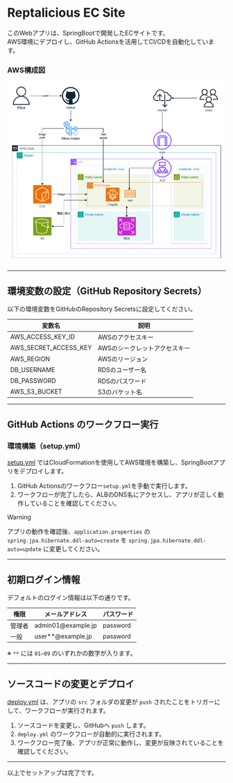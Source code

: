 # Reptalicious EC Site

このWebアプリは、SpringBootで開発したECサイトです。  
AWS環境にデプロイし、GitHub Actionsを活用してCI/CDを自動化しています。

### AWS構成図
![AWS構成図](image/AWS構成図.png)

---
## 環境変数の設定（GitHub Repository Secrets）

以下の環境変数をGitHubのRepository Secretsに設定してください。

| 変数名               | 説明                     |
|---------------------|------------------------|
| AWS_ACCESS_KEY_ID  | AWSのアクセスキー       |
| AWS_SECRET_ACCESS_KEY | AWSのシークレットアクセスキー |
| AWS_REGION        | AWSのリージョン          |
| DB_USERNAME       | RDSのユーザー名          |
| DB_PASSWORD       | RDSのパスワード          |
| AWS_S3_BUCKET     | S3のバケット名           |

---

## GitHub Actions のワークフロー実行

### 環境構築（setup.yml）
[setup.yml](.github/workflows/setup.yml) ではCloudFormationを使用してAWS環境を構築し、SpringBootアプリをデプロイします。

1. GitHub Actionsのワークフロー`setup.yml`を手動で実行します。
2. ワークフローが完了したら、ALBのDNS名にアクセスし、アプリが正しく動作していることを確認してください。

> [!WARNING]  
> アプリの動作を確認後、`application.properties` の   
> `spring.jpa.hibernate.ddl-auto=create` を `spring.jpa.hibernate.ddl-auto=update` に変更してください。
> 
---

## 初期ログイン情報

デフォルトのログイン情報は以下の通りです。

| 権限  | メールアドレス                       | パスワード  |
|------|-------------------------------|-----------|
| 管理者 | <foo>admin01</foo>@example.jp | password  |
| 一般   | <foo>user**</foo>@example.jp  | password  |

※ `**` には `01~09` のいずれかの数字が入ります。

---

## ソースコードの変更とデプロイ

[deploy.yml](.github/workflows/deploy.yml) は、アプリの `src` フォルダの変更が `push` されたことをトリガーにして、ワークフローが実行されます。

1. ソースコードを変更し、GitHubへ `push` します。
2. `deploy.yml` のワークフローが自動的に実行されます。
3. ワークフロー完了後、アプリが正常に動作し、変更が反映されていることを確認してください。

---

以上でセットアップは完了です。

